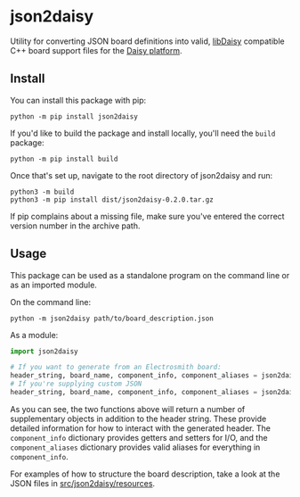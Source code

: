 # json2daisy

Utility for converting JSON board definitions into valid, [libDaisy](https://github.com/electro-smith/libDaisy) compatible C++ board support files for the [Daisy platform](https://www.electro-smith.com/daisy).

## Install

You can install this package with pip:
~~~
python -m pip install json2daisy
~~~

If you'd like to build the package and install locally, you'll need the `build` package:
~~~
python -m pip install build
~~~
Once that's set up, navigate to the root directory of json2daisy and run:
~~~
python3 -m build
python3 -m pip install dist/json2daisy-0.2.0.tar.gz
~~~
If pip complains about a missing file, make sure you've entered the correct version number in the archive path.

## Usage

This package can be used as a standalone program on the command line or as an imported module.

On the command line:
~~~
python -m json2daisy path/to/board_description.json
~~~

As a module:
~~~python
import json2daisy

# If you want to generate from an Electrosmith board:
header_string, board_name, component_info, component_aliases = json2daisy.generate_header_from_board('field')
# If you're supplying custom JSON
header_string, board_name, component_info, component_aliases = json2daisy.generate_header_from_file('path/to/board_description.json')
~~~

As you can see, the two functions above will return a number of supplementary objects in addition to the header string. These provide detailed information for how to interact with the generated header. The `component_info` dictionary provides getters and setters for I/O, and the `component_aliases` dictionary provides valid aliases for everything in `component_info`. 

For examples of how to structure the board description, take a look at the JSON files in [src/json2daisy/resources](https://github.com/electro-smith/json2daisy/tree/main/src/json2daisy/resources).